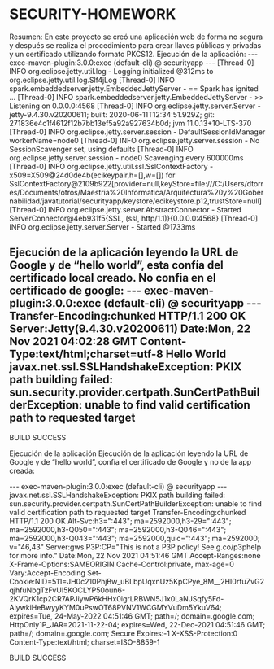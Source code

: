 # SECURITY-HOMEWORK
Resumen:
En este proyecto se creó una aplicación web de forma no segura y después se realiza el procedimiento para crear llaves públicas y privadas y un certificado utilizando formato PKCS12.
Ejecución de la aplicación:
--- exec-maven-plugin:3.0.0:exec (default-cli) @ securityapp ---
[Thread-0] INFO org.eclipse.jetty.util.log - Logging initialized @312ms to org.eclipse.jetty.util.log.Slf4jLog
[Thread-0] INFO spark.embeddedserver.jetty.EmbeddedJettyServer - == Spark has ignited ...
[Thread-0] INFO spark.embeddedserver.jetty.EmbeddedJettyServer - >> Listening on 0.0.0.0:4568
[Thread-0] INFO org.eclipse.jetty.server.Server - jetty-9.4.30.v20200611; built: 2020-06-11T12:34:51.929Z; git: 271836e4c1f4612f12b7bb13ef5a92a927634b0d; jvm 11.0.13+10-LTS-370
[Thread-0] INFO org.eclipse.jetty.server.session - DefaultSessionIdManager workerName=node0
[Thread-0] INFO org.eclipse.jetty.server.session - No SessionScavenger set, using defaults
[Thread-0] INFO org.eclipse.jetty.server.session - node0 Scavenging every 600000ms
[Thread-0] INFO org.eclipse.jetty.util.ssl.SslContextFactory - x509=X509@24d0de4b(ecikeypair,h=[],w=[]) for SslContextFactory@2109b922[provider=null,keyStore=file:///C:/Users/dtorres/Documents/otros/Maestria%20Informatica/Arquitectura%20y%20Gobernabilidad/javatutorial/securityapp/keystore/ecikeystore.p12,trustStore=null]
[Thread-0] INFO org.eclipse.jetty.server.AbstractConnector - Started ServerConnector@4eb931f5{SSL, (ssl, http/1.1)}{0.0.0.0:4568}
[Thread-0] INFO org.eclipse.jetty.server.Server - Started @1733ms 

 
Ejecución de la aplicación leyendo la URL de Google y de “hello world”, esta confía del certificado local creado. No confia en el certificado de google: 
--- exec-maven-plugin:3.0.0:exec (default-cli) @ securityapp ---
Transfer-Encoding:chunked
HTTP/1.1 200 OK
Server:Jetty(9.4.30.v20200611)
Date:Mon, 22 Nov 2021 04:02:28 GMT
Content-Type:text/html;charset=utf-8
Hello World
javax.net.ssl.SSLHandshakeException: PKIX path building failed: sun.security.provider.certpath.SunCertPathBuilderException: unable to find valid certification path to requested target
------------------------------------------------------------------------
BUILD SUCCESS

Ejecución de la aplicación Ejecución de la aplicación leyendo la URL de Google y de “hello world”, confía el certificado de Google y no de la app creada:

--- exec-maven-plugin:3.0.0:exec (default-cli) @ securityapp ---
javax.net.ssl.SSLHandshakeException: PKIX path building failed: sun.security.provider.certpath.SunCertPathBuilderException: unable to find valid certification path to requested target
Transfer-Encoding:chunked
HTTP/1.1 200 OK
Alt-Svc:h3=":443"; ma=2592000,h3-29=":443"; ma=2592000,h3-Q050=":443"; ma=2592000,h3-Q046=":443"; ma=2592000,h3-Q043=":443"; ma=2592000,quic=":443"; ma=2592000; v="46,43"
Server:gws
P3P:CP="This is not a P3P policy! See g.co/p3phelp for more info."
Date:Mon, 22 Nov 2021 04:51:46 GMT
Accept-Ranges:none
X-Frame-Options:SAMEORIGIN
Cache-Control:private, max-age=0
Vary:Accept-Encoding
Set-Cookie:NID=511=JH0c210PhjBw_uBLbpUqxnUz5KpCPye_8M__2HI0rfuZvG2qjhfuNbgTzFvUI5KOCLYP50oun6-2KVQrK1cp2CR7APJiywP6kHHx0igrLRBWN5J1x0LaNJSqfy5Fd-AlywkiHeBwyyKYM0uPswOT68PVNV1WCGMYVuDm5YkuV64; expires=Tue, 24-May-2022 04:51:46 GMT; path=/; domain=.google.com; HttpOnly1P_JAR=2021-11-22-04; expires=Wed, 22-Dec-2021 04:51:46 GMT; path=/; domain=.google.com; Secure
Expires:-1
X-XSS-Protection:0
Content-Type:text/html; charset=ISO-8859-1
<!doctype html><html itemscope="" itemtype="http://schema.org/WebPage" lang="es-419"><head><meta content="text/html; charset=UTF-8" http-equiv="Content-Type"><meta content="/images/branding/googleg/1x/googleg_standard_color_128dp.png" itemprop="image"><title>Google</title><script nonce="92yW6FUvI/+QQ41FD86OeA==">(function(){window.google={kEI:'4iGbYcn-J9a1qtsP7OGUmA4',kEXPI:'0,202372,1100164,56873,1710,4348,207,4804,2316,383,246,5,1354,4012,1239,1122515,1197725,329542,51223,16115,28684,17572,4859,1361,9291,3028,17580,4020,978,13228,3847,4192,6430,21822,920,5080,1593,1279,2212,530,149,1103,840,1983,213,4101,3514,606,2023,1777,520,14670,3229,2844,7,5598,6755,5096,15767,554,907,2,941,15756,3,346,230,6460,148,12314,1661,4,1528,2304,7039,4683,18351,2039,2658,6701,654,32,11010,2618,1592,713,2132,16786,422,2100,3293,2542,4094,3140,6,906,3,3541,1,16524,283,912,5994,15329,2,3110,2,15953,3909,162,246,1272,743,5853,9454,1009,1160,1267,5433,2377,2721,14171,4126,2,6,2,7717,4568,2577,3124,286,265,1113,1363,1562,2,1,3,2594,3866,2,7583,545,2172,2020,2,596,437,5385,2,6,2,794,5453,195,2578,69,4678,2,1741,5,692,15,286,1253,874,4,2,497,1266,3,2,20,3,2,121,11,1632,901,222,261,905,454,494,83,32,3,965,27,99,53,65,463,511,189,4,45,31,369,110,2,2,1,332,864,2,209,852,749,443,1374,104,844,1369,35,3613,166,141,95,125,185,147,113,602,720,538,401,179,2,957,4,81,5,334,730,4,216,2,682,1236,779,891,2,2,7,2,2,5,2,4,2,10,3,1,990,455,526,111,258,744,127,6,2,14,311,24,2,404,224,5,705,391,1166,281,374,299,1591,497,5529342,101,345,314,134,30,6,5995865,519,212,2800485,882,444,1,2,80,1,1796,1,9,2553,1,748,141,795,563,1,4265,1,1,2,1331,4142,2609,155,17,13,72,139,4,2,20,2,169,13,19,46,5,39,96,548,29,2,2,1,2,1,2,2,7,4,1,2,2,2,2,2,2,353,513,186,1,1,158,3,2,2,2,2,2,4,2,3,3,269,551,478,304,133,4,71,10,8,11,1,7,3,20,10,3,19,23953090,4041351,338,3,2414,1008,483,9,1435,157,1360,1129,2,6061,620,112,832527',kBL:'YuPY'};google.sn='webhp';google.kHL='es-419';})();(function(){
(function(){google.jl={attn:false,blt:'none',chnk:0,dw:false,dwu:true,emtn:0,end:0,ine:false,lls:'default',pdt:0,rep:0,snet:true,strt:0,ubm:false,uwp:true};})();(function(){var pmc='{\x22d\x22:{},\x22sb_he\x22:{\x22agen\x22:false,\x22cgen\x22:false,\x22client\x22:\x22heirloom-hp\x22,\x22dh\x22:true,\x22dhqt\x22:true,\x22ds\x22:\x22\x22,\x22ffql\x22:\x22es\x22,\x22fl\x22:true,\x22host\x22:\x22google.com\x22,\x22isbh\x22:28,\x22jsonp\x22:true,\x22msgs\x22:{\x22cibl\x22:\x22Borrar búsqueda\x22,\x22dym\x22:\x22Quizás quisiste decir:\x22,\x22lcky\x22:\x22Me siento con suerte\x22,\x22lml\x22:\x22Más información\x22,\x22oskt\x22:\x22Herramientas de captura de texto\x22,\x22psrc\x22:\x22Se ha eliminado esta búsqueda de tu \\u003Ca href\x3d\\\x22/history\\\x22\\u003EHistorial web\\u003C/a\\u003E\x22,\x22psrl\x22:\x22Eliminar\x22,\x22sbit\x22:\x22Buscar por imágenes\x22,\x22srch\x22:\x22Buscar con Google\x22},\x22ovr\x22:{},\x22pq\x22:\x22\x22,\x22refpd\x22:true,\x22rfs\x22:[],\x22sbas\x22:\x220 3px 8px 0 rgba(0,0,0,0.2),0 0 0 1px rgba(0,0,0,0.08)\x22,\x22sbpl\x22:16,\x22sbpr\x22:16,\x22scd\x22:10,\x22stok\x22:\x22BinMyNHsI-PPcVGCFAb0CtGJw0c\x22,\x22uhde\x22:false}}';google.pmc=JSON.parse(pmc);})();</script>        </body></html>
------------------------------------------------------------------------
BUILD SUCCESS

